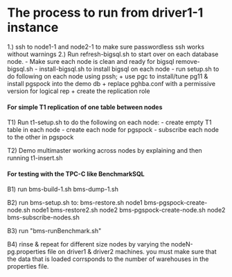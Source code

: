# The process to run from driver1-1 instance

1.) ssh to node1-1 and node2-1 to make sure passwordless ssh works without warnings
2.) Run refresh-bigsql.sh to start over on each database node.
     - Make sure each node is clean and ready for bigsql remove-bigsql.sh
     - install-bigsql.sh to install bigsql on each node
     - run setup.sh to do following on each node using pssh;
         + use pgc to install/tune pg11 & install pgspock into the demo db
         + replace pghba.conf with a permissive version for logical rep
         + create the replication role

#### For simple T1 replication of one table between nodes #############
T1) Run t1-setup.sh to do the following on each node:
       - create empty T1 table in each node
       - create each node for pgspock 
       - subscribe each node to the other in pgspock

T2) Demo multimaster working across nodes by explaining and then
     running t1-insert.sh

#### For testing with the TPC-C like BenchmarkSQL ####################

B1) run bms-build-1.sh
        bms-dump-1.sh

B2) run bms-setup.sh to:
          bms-restore.sh node1
          bms-pgspock-create-node.sh node1
          bms-restore2.sh node2
          bms-pgspock-create-node.sh node2
          bms-subscribe-nodes.sh

B3) run "bms-runBenchmark.sh" 

B4) rinse & repeat for different size nodes by varying the 
    nodeN-pg.properties file on driver1 & driver2 machines.
    you must make sure that the data that is loaded corrsponds
    to the number of warehouses in the properties file.

